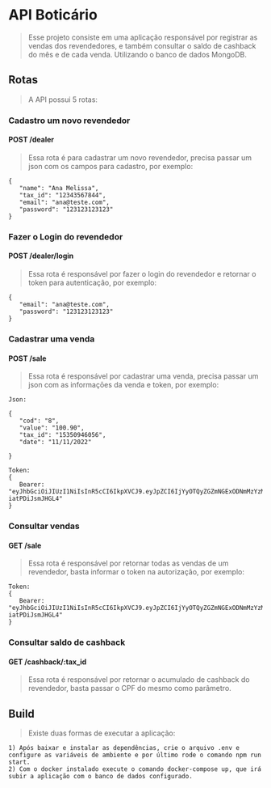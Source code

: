 # API Boticário
> Esse projeto consiste em uma aplicação responsável por registrar as vendas dos revendedores, e também consultar o saldo de cashback do mês e de cada venda. Utilizando o banco de dados MongoDB.
## Rotas
> A API possui 5 rotas:
### Cadastro um novo revendedor
#### POST /dealer
> Essa rota é para cadastrar um novo revendedor, precisa passar um json com os campos para cadastro, por exemplo:
```
{
   "name": "Ana Melissa",
   "tax_id": "12343567844",
   "email": "ana@teste.com",
   "password": "123123123123"
}
```
### Fazer o Login do revendedor
#### POST /dealer/login
> Essa rota é responsável por fazer o login do revendedor e retornar o token para autenticação, por exemplo:
```
{
   "email": "ana@teste.com",
   "password": "123123123123"
}
```
### Cadastrar uma venda
#### POST /sale
> Essa rota é responsável por cadastrar uma venda, precisa passar um json com as informaçōes da venda e token, por exemplo:
```
Json:
 
{
   "cod": "8",
   "value": "100.90",
   "tax_id": "15350946056",
   "date": "11/11/2022"
 
}
 
Token:
{
   Bearer: "eyJhbGciOiJIUzI1NiIsInR5cCI6IkpXVCJ9.eyJpZCI6IjYyOTQyZGZmNGExODNmMzYzMzg0MzhkZiIsImlhdCI6MTY1Mzg3ODI3NSwiZXhwIjoxNjUzODc4ODc1fQ.ihD9x6KCYqZRtTq3OPH2yEXDSdKm-iatPDiJsmJHGL4"
}
```
### Consultar vendas
#### GET /sale
>Essa rota é responsável por retornar todas as vendas de um revendedor, basta informar o token na autorização, por exemplo:
```
Token:
{
   Bearer: "eyJhbGciOiJIUzI1NiIsInR5cCI6IkpXVCJ9.eyJpZCI6IjYyOTQyZGZmNGExODNmMzYzMzg0MzhkZiIsImlhdCI6MTY1Mzg3ODI3NSwiZXhwIjoxNjUzODc4ODc1fQ.ihD9x6KCYqZRtTq3OPH2yEXDSdKm-iatPDiJsmJHGL4"
}
```
### Consultar saldo de cashback
#### GET /cashback/:tax_id
> Essa rota é responsável por retornar o acumulado de cashback do revendedor, basta passar o CPF do mesmo como parâmetro.
## Build
>Existe duas formas de executar a aplicação:
```
1) Após baixar e instalar as dependências, crie o arquivo .env e configure as variáveis de ambiente e por último rode o comando npm run start.
2) Com o docker instalado execute o comando docker-compose up, que irá subir a aplicação com o banco de dados configurado.
```

